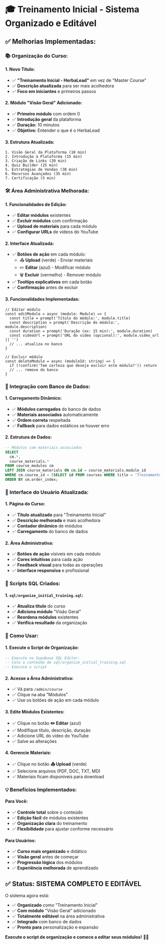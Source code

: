 # 🎓 Treinamento Inicial - Sistema Organizado e Editável

## ✅ **Melhorias Implementadas:**

### **📚 Organização do Curso:**

#### **1. Novo Título:**
- ✅ **"Treinamento Inicial - HerbaLead"** em vez de "Master Course"
- ✅ **Descrição atualizada** para ser mais acolhedora
- ✅ **Foco em iniciantes** e primeiros passos

#### **2. Módulo "Visão Geral" Adicionado:**
- ✅ **Primeiro módulo** com ordem 0
- ✅ **Introdução geral** da plataforma
- ✅ **Duração:** 10 minutos
- ✅ **Objetivo:** Entender o que é o HerbaLead

#### **3. Estrutura Atualizada:**
```
1. Visão Geral da Plataforma (10 min)
2. Introdução à Plataforma (15 min)
3. Criação de Links (20 min)
4. Quiz Builder (25 min)
5. Estratégias de Vendas (30 min)
6. Recursos Avançados (35 min)
7. Certificação (5 min)
```

### **🛠️ Área Administrativa Melhorada:**

#### **1. Funcionalidades de Edição:**
- ✅ **Editar módulos** existentes
- ✅ **Excluir módulos** com confirmação
- ✅ **Upload de materiais** para cada módulo
- ✅ **Configurar URLs** de vídeos do YouTube

#### **2. Interface Atualizada:**
- ✅ **Botões de ação** em cada módulo:
  - 📤 **Upload** (verde) - Enviar materiais
  - ✏️ **Editar** (azul) - Modificar módulo
  - 🗑️ **Excluir** (vermelho) - Remover módulo
- ✅ **Tooltips explicativos** em cada botão
- ✅ **Confirmação** antes de excluir

#### **3. Funcionalidades Implementadas:**
```tsx
// Editar módulo
const editModule = async (module: Module) => {
  const title = prompt('Título do módulo:', module.title)
  const description = prompt('Descrição do módulo:', module.description)
  const duration = prompt('Duração (ex: 15 min):', module.duration)
  const videoUrl = prompt('URL do vídeo (opcional):', module.video_url || '')
  // ... atualiza no banco
}

// Excluir módulo
const deleteModule = async (moduleId: string) => {
  if (!confirm('Tem certeza que deseja excluir este módulo?')) return
  // ... remove do banco
}
```

### **🔄 Integração com Banco de Dados:**

#### **1. Carregamento Dinâmico:**
- ✅ **Módulos carregados** do banco de dados
- ✅ **Materiais associados** automaticamente
- ✅ **Ordem correta** respeitada
- ✅ **Fallback** para dados estáticos se houver erro

#### **2. Estrutura de Dados:**
```sql
-- Módulos com materiais associados
SELECT 
  cm.*,
  course_materials.*
FROM course_modules cm
LEFT JOIN course_materials ON cm.id = course_materials.module_id
WHERE cm.course_id = (SELECT id FROM courses WHERE title = 'Treinamento Inicial - HerbaLead')
ORDER BY cm.order_index;
```

### **📱 Interface do Usuário Atualizada:**

#### **1. Página do Curso:**
- ✅ **Título atualizado** para "Treinamento Inicial"
- ✅ **Descrição melhorada** e mais acolhedora
- ✅ **Contador dinâmico** de módulos
- ✅ **Carregamento** do banco de dados

#### **2. Área Administrativa:**
- ✅ **Botões de ação** visíveis em cada módulo
- ✅ **Cores intuitivas** para cada ação
- ✅ **Feedback visual** para todas as operações
- ✅ **Interface responsiva** e profissional

### **🚀 Scripts SQL Criados:**

#### **1. `sql/organize_initial_training.sql`:**
- ✅ **Atualiza título** do curso
- ✅ **Adiciona módulo** "Visão Geral"
- ✅ **Reordena módulos** existentes
- ✅ **Verifica resultado** da organização

### **🎯 Como Usar:**

#### **1. Execute o Script de Organização:**
```sql
-- Execute no Supabase SQL Editor:
-- Cole o conteúdo de sql/organize_initial_training.sql
-- Execute o script
```

#### **2. Acesse a Área Administrativa:**
- ✅ Vá para `/admin/course`
- ✅ Clique na aba "Módulos"
- ✅ Use os botões de ação em cada módulo

#### **3. Edite Módulos Existentes:**
- ✅ Clique no botão **✏️ Editar** (azul)
- ✅ Modifique título, descrição, duração
- ✅ Adicione URL do vídeo do YouTube
- ✅ Salve as alterações

#### **4. Gerencie Materiais:**
- ✅ Clique no botão **📤 Upload** (verde)
- ✅ Selecione arquivos (PDF, DOC, TXT, MD)
- ✅ Materiais ficam disponíveis para download

### **💡 Benefícios Implementados:**

#### **Para Você:**
- ✅ **Controle total** sobre o conteúdo
- ✅ **Edição fácil** de módulos existentes
- ✅ **Organização clara** do treinamento
- ✅ **Flexibilidade** para ajustar conforme necessário

#### **Para Usuários:**
- ✅ **Curso mais organizado** e didático
- ✅ **Visão geral** antes de começar
- ✅ **Progressão lógica** dos módulos
- ✅ **Experiência melhorada** de aprendizado

## ✅ **Status: SISTEMA COMPLETO E EDITÁVEL**

O sistema agora está:
- ✅ **Organizado** como "Treinamento Inicial"
- ✅ **Com módulo** "Visão Geral" adicionado
- ✅ **Totalmente editável** na área administrativa
- ✅ **Integrado** com banco de dados
- ✅ **Pronto para** personalização e expansão

**Execute o script de organização e comece a editar seus módulos!** 🎯✨












